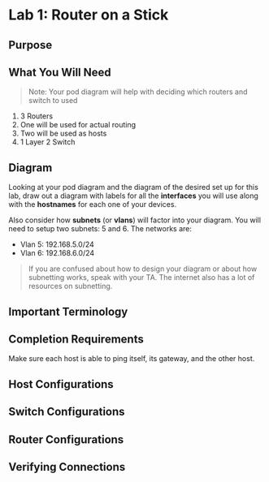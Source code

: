 Lab 1: Router on a Stick
========================

## Purpose

## What You Will Need
>Note: Your pod diagram will help with deciding which routers and switch to used

1. 3 Routers
  1. One will be used for actual routing
  2. Two will be used as hosts
2. 1 Layer 2 Switch

## Diagram
Looking at your pod diagram and the diagram of the desired set up for this lab,
draw out a diagram with labels for all the **interfaces** you will use along
with the **hostnames** for each one of your devices.

Also consider how **subnets** (or **vlans**) will factor into your diagram.  You
will need to setup two subnets: 5 and 6. The networks are:

- Vlan 5: 192.168.5.0/24
- Vlan 6: 192.168.6.0/24

>If you are confused about how to design your diagram or about how subnetting
works, speak with your TA.  The internet also has a lot of resources on
subnetting.

## Important Terminology

## Completion Requirements
Make sure each host is able to ping itself, its gateway, and the other host.

## Host Configurations

## Switch Configurations

## Router Configurations

## Verifying Connections
